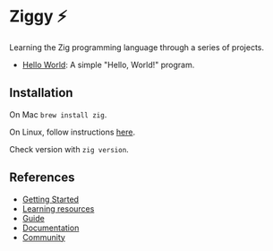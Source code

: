 # Ziggy ⚡️

Learning the Zig programming language through a series of projects.

- [Hello World](./hello-world): A simple "Hello, World!" program.

## Installation

On Mac `brew install zig`.

On Linux, follow instructions [here](https://zig.guide/getting-started/installation).

Check version with `zig version`.

## References

- [Getting Started](https://ziglang.org/learn/getting-started/)
- [Learning resources](https://ziglang.org/learn/)
- [Guide](https://zig.guide/)
- [Documentation](https://ziglang.org/documentation/master)
- [Community](https://github.com/ziglang/zig/wiki/Community)